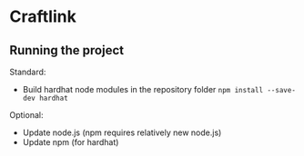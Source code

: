 # Craftlink

## Running the project
Standard:
- Build hardhat node modules in the repository folder  ```npm install --save-dev hardhat```

Optional:
- Update node.js (npm requires relatively new node.js)
- Update npm (for hardhat)
